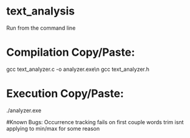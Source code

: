 # text_analysis
Run from the command line
# Compilation Copy/Paste:
gcc text_analyzer.c -o analyzer.exe\n
gcc text_analyzer.h

# Execution Copy/Paste:
./analyzer.exe

#Known Bugs:
Occurrence tracking fails on first couple words
trim isnt applying to min/max for some reason
